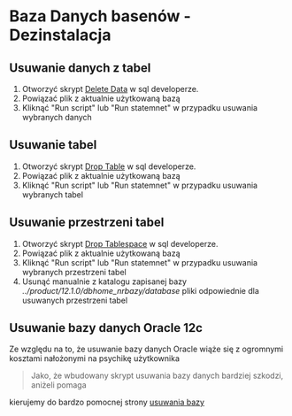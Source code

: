 # Baza Danych basenów - Dezinstalacja

## Usuwanie danych z tabel
1. Otworzyć skrypt [Delete Data](https://github.com/WorkingFen/BDProject/blob/master/Generator/Delete_Data.sql) w sql developerze.
2. Powiązać plik z aktualnie użytkowaną bazą
3. Kliknąć "Run script" lub "Run statemnet" w przypadku usuwania wybranych danych

## Usuwanie tabel
1. Otworzyć skrypt [Drop Table](https://github.com/WorkingFen/BDProject/blob/master/Generator/Drop_All.sql) w sql developerze.
2. Powiązać plik z aktualnie użytkowaną bazą
3. Kliknąć "Run script" lub "Run statemnet" w przypadku usuwania wybranych tabel

## Usuwanie przestrzeni tabel
1. Otworzyć skrypt [Drop Tablespace](https://github.com/WorkingFen/BDProject/blob/master/Generator/Drop_Tablespaces.sql) w sql developerze.
2. Powiązać plik z aktualnie użytkowaną bazą
3. Kliknąć "Run script" lub "Run statemnet" w przypadku usuwania wybranych przestrzeni tabel
4. Usunąć manualnie z katalogu zapisanej bazy _../product/12.1.0/dbhome_nrbazy/database_ pliki odpowiednie dla usuwanych przestrzeni tabel

## Usuwanie bazy danych Oracle 12c
Ze względu na to, że usuwanie bazy danych Oracle wiąże się z ogromnymi kosztami nałożonymi na psychikę użytkownika 
> Jako, że wbudowany skrypt usuwania bazy danych bardziej szkodzi, aniżeli pomaga 

kierujemy do bardzo pomocnej strony [usuwania bazy](http://www.rebellionrider.com/oracle-database-12c-tutorial/how-to-uninstall-oracle-database-12c-rebellionrider.htm#.XBOlpVxKiUl)
